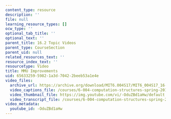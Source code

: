 ```yaml
---
content_type: resource
description: ''
file: null
learning_resource_types: []
ocw_type: ''
optional_tab_title: ''
optional_text: ''
parent_title: 16.2 Topic Videos
parent_type: CourseSection
parent_uid: null
related_resources_text: ''
resource_index_text: ''
resourcetype: Video
title: MMU Improvements
uid: 65633259-5982-1a3d-7042-2beeb53a1e4e
video_files:
  archive_url: https://archive.org/download/MIT6.004S17/MIT6_004S17_16-02-06_300k.mp4
  video_captions_file: /courses/6-004-computation-structures-spring-2017/5470d51a9dab5849a7eab1c8645525ca_-OduZBd1aHw.vtt
  video_thumbnail_file: https://img.youtube.com/vi/-OduZBd1aHw/default.jpg
  video_transcript_file: /courses/6-004-computation-structures-spring-2017/a2b98149252733722f23ce56e53a6616_-OduZBd1aHw.pdf
video_metadata:
  youtube_id: -OduZBd1aHw
---
```

